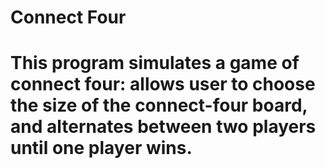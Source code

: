 # Connect Four
# This program simulates a game of connect four: allows user to choose the size of the connect-four board, and alternates between two players until one player wins.
